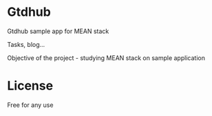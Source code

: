 Gtdhub
======

Gtdhub sample app for MEAN stack

Tasks, blog...

Objective of the project - studying MEAN stack on sample application


License
=======
Free for any use
